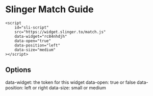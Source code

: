 # Slinger Match Guide

```
<script
    id="sli-script"
    src="https://widget.slinger.to/match.js"
    data-widget="rc84nhdjh"
    data-open="true"
    data-position="left"
    data-size="medium"
></script>
```

## Options
data-widget: the token for this widget
data-open: true or false
data-position: left or right
data-size: small or medium
